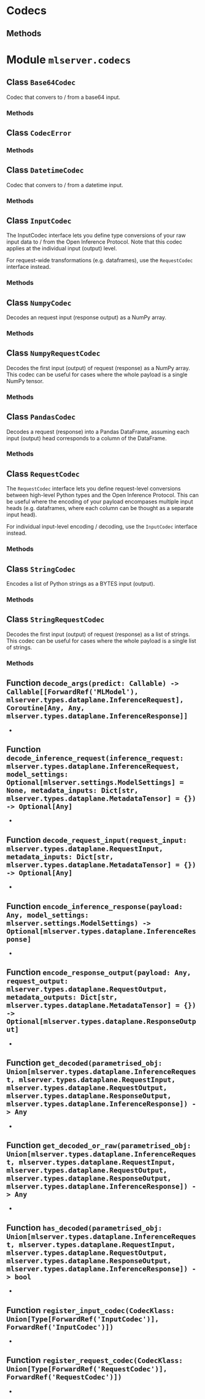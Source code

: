 # Codecs

## Methods

# Module `mlserver.codecs`

## Class `Base64Codec`

Codec that convers to / from a base64 input.

### Methods

## Class `CodecError`

### Methods

## Class `DatetimeCodec`

Codec that convers to / from a datetime input.

### Methods

## Class `InputCodec`

The InputCodec interface lets you define type conversions of your raw input
data to / from the Open Inference Protocol.
Note that this codec applies at the individual input (output) level.

For request-wide transformations (e.g. dataframes), use the
``RequestCodec`` interface instead.

### Methods

## Class `NumpyCodec`

Decodes an request input (response output) as a NumPy array.

### Methods

## Class `NumpyRequestCodec`

Decodes the first input (output) of request (response) as a NumPy array.
This codec can be useful for cases where the whole payload is a single
NumPy tensor.

### Methods

## Class `PandasCodec`

Decodes a request (response) into a Pandas DataFrame, assuming each input
(output) head corresponds to a column of the DataFrame.

### Methods

## Class `RequestCodec`

The ``RequestCodec`` interface lets you define request-level conversions
between high-level Python types and the Open Inference Protocol.
This can be useful where the encoding of your payload encompases multiple
input heads (e.g. dataframes, where each column can be thought as a
separate input head).

For individual input-level encoding / decoding, use the ``InputCodec``
interface instead.

### Methods

## Class `StringCodec`

Encodes a list of Python strings as a BYTES input (output).

### Methods

## Class `StringRequestCodec`

Decodes the first input (output) of request (response) as a list of
strings.
This codec can be useful for cases where the whole payload is a single
list of strings.

### Methods

## Function `decode_args(predict: Callable) -> Callable[[ForwardRef('MLModel'), mlserver.types.dataplane.InferenceRequest], Coroutine[Any, Any, mlserver.types.dataplane.InferenceResponse]]`

-

## Function `decode_inference_request(inference_request: mlserver.types.dataplane.InferenceRequest, model_settings: Optional[mlserver.settings.ModelSettings] = None, metadata_inputs: Dict[str, mlserver.types.dataplane.MetadataTensor] = {}) -> Optional[Any]`

-

## Function `decode_request_input(request_input: mlserver.types.dataplane.RequestInput, metadata_inputs: Dict[str, mlserver.types.dataplane.MetadataTensor] = {}) -> Optional[Any]`

-

## Function `encode_inference_response(payload: Any, model_settings: mlserver.settings.ModelSettings) -> Optional[mlserver.types.dataplane.InferenceResponse]`

-

## Function `encode_response_output(payload: Any, request_output: mlserver.types.dataplane.RequestOutput, metadata_outputs: Dict[str, mlserver.types.dataplane.MetadataTensor] = {}) -> Optional[mlserver.types.dataplane.ResponseOutput]`

-

## Function `get_decoded(parametrised_obj: Union[mlserver.types.dataplane.InferenceRequest, mlserver.types.dataplane.RequestInput, mlserver.types.dataplane.RequestOutput, mlserver.types.dataplane.ResponseOutput, mlserver.types.dataplane.InferenceResponse]) -> Any`

-

## Function `get_decoded_or_raw(parametrised_obj: Union[mlserver.types.dataplane.InferenceRequest, mlserver.types.dataplane.RequestInput, mlserver.types.dataplane.RequestOutput, mlserver.types.dataplane.ResponseOutput, mlserver.types.dataplane.InferenceResponse]) -> Any`

-

## Function `has_decoded(parametrised_obj: Union[mlserver.types.dataplane.InferenceRequest, mlserver.types.dataplane.RequestInput, mlserver.types.dataplane.RequestOutput, mlserver.types.dataplane.ResponseOutput, mlserver.types.dataplane.InferenceResponse]) -> bool`

-

## Function `register_input_codec(CodecKlass: Union[Type[ForwardRef('InputCodec')], ForwardRef('InputCodec')])`

-

## Function `register_request_codec(CodecKlass: Union[Type[ForwardRef('RequestCodec')], ForwardRef('RequestCodec')])`

-


